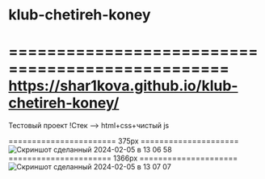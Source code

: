 # klub-chetireh-koney
=================================================
 https://shar1kova.github.io/klub-chetireh-koney/
=================================================
Тестовый проект
!Стек --> html+css+чистый js

======================= 375px =====================
![Скриншот сделанный 2024-02-05 в 13 06 58](https://github.com/shar1kova/klub-chetireh-koney/assets/132005538/c7a0b499-c52a-4e7b-9267-121b92c0eae6)
====================== 1366px =====================
![Скриншот сделанный 2024-02-05 в 13 07 07](https://github.com/shar1kova/klub-chetireh-koney/assets/132005538/56ebea77-837d-4f96-940c-a68fe6a0bf2c)
